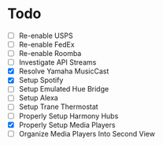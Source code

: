 # Todo


- [ ] Re-enable USPS
- [ ] Re-enable FedEx
- [ ] Re-enable Roomba
- [ ] Investigate API Streams
- [x] Resolve Yamaha MusicCast
- [x] Setup Spotify
- [ ] Setup Emulated Hue Bridge
- [ ] Setup Alexa
- [ ] Setup Trane Thermostat
- [ ] Properly Setup Harmony Hubs
- [x] Properly Setup Media Players
- [ ] Organize Media Players Into Second View
